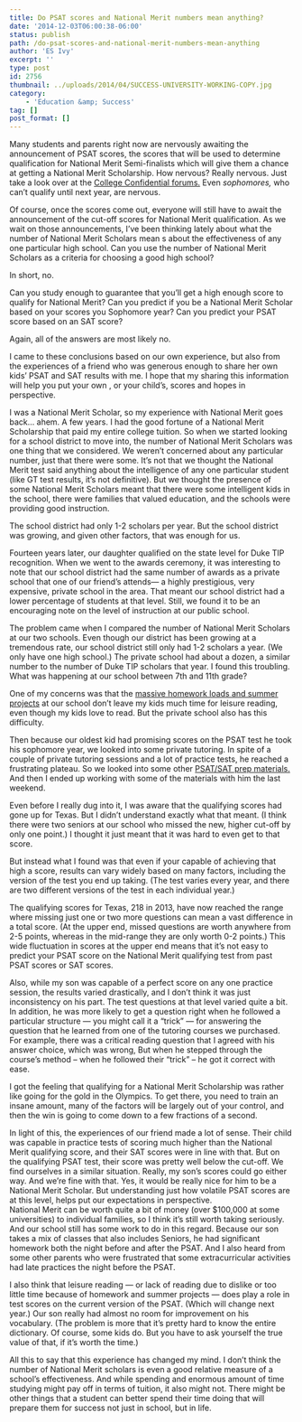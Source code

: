 ```yaml
---
title: Do PSAT scores and National Merit numbers mean anything?
date: '2014-12-03T06:00:38-06:00'
status: publish
path: /do-psat-scores-and-national-merit-numbers-mean-anything
author: 'ES Ivy'
excerpt: ''
type: post
id: 2756
thumbnail: ../uploads/2014/04/SUCCESS-UNIVERSITY-WORKING-COPY.jpg
category:
    - 'Education &amp; Success'
tag: []
post_format: []
---
```

Many students and parents right now are nervously awaiting the announcement of PSAT scores, the scores that will be used to determine qualification for National Merit Semi-finalists which will give them a chance at getting a National Merit Scholarship. How nervous? Really nervous. Just take a look over at the [College Confidential forums.](http://talk.collegeconfidential.com/sat-preparation/1695699-official-psat-thread-2014-us-p112.html) Even *sophomores,* who can’t qualify until next year, are nervous.

Of course, once the scores come out, everyone will still have to await the announcement of the cut-off scores for National Merit qualification. As we wait on those announcements, I’ve been thinking lately about what the number of National Merit Scholars mean s about the effectiveness of any one particular high school. Can you use the number of National Merit Scholars as a criteria for choosing a good high school?

In short, no.

Can you study enough to guarantee that you’ll get a high enough score to qualify for National Merit? Can you predict if you be a National Merit Scholar based on your scores you Sophomore year? Can you predict your PSAT score based on an SAT score?

Again, all of the answers are most likely no.

I came to these conclusions based on our own experience, but also from the experiences of a friend who was generous enough to share her own kids’ PSAT and SAT results with me. I hope that my sharing this information will help you put your own , or your child’s, scores and hopes in perspective.

I was a National Merit Scholar, so my experience with National Merit goes back… ahem. A few years. I had the good fortune of a National Merit Scholarship that paid my entire college tuition. So when we started looking for a school district to move into, the number of National Merit Scholars was one thing that we considered. We weren’t concerned about any particular number, just that there were some. It’s not that we thought the National Merit test said anything about the intelligence of any one particular student (like GT test results, it’s not definitive). But we thought the presence of some National Merit Scholars meant that there were some intelligent kids in the school, there were families that valued education, and the schools were providing good instruction.

The school district had only 1-2 scholars per year. But the school district was growing, and given other factors, that was enough for us.

Fourteen years later, our daughter qualified on the state level for Duke TIP recognition. When we went to the awards ceremony, it was interesting to note that our school district had the same number of awards as a private school that one of our friend’s attends— a highly prestigious, very expensive, private school in the area. That meant our school district had a lower percentage of students at that level. Still, we found it to be an encouraging note on the level of instruction at our public school.

The problem came when I compared the number of National Merit Scholars at our two schools. Even though our district has been growing at a tremendous rate, our school district still only had 1-2 scholars a year. (We only have one high school.) The private school had about a dozen, a similar number to the number of Duke TIP scholars that year. I found this troubling. What was happening at our school between 7th and 11th grade?

One of my concerns was that the [massive homework loads and summer projects](http://192.168.1.34:4945/?p=2013) at our school don’t leave my kids much time for leisure reading, even though my kids love to read. But the private school also has this difficulty.

Then because our oldest kid had promising scores on the PSAT test he took his sophomore year, we looked into some private tutoring. In spite of a couple of private tutoring sessions and a lot of practice tests, he reached a frustrating plateau. So we looked into some other [PSAT/SAT prep materials.](http://192.168.1.34:4945/?p=2556) And then I ended up working with some of the materials with him the last weekend.

Even before I really dug into it, I was aware that the qualifying scores had gone up for Texas. But I didn’t understand exactly what that meant. (I think there were two seniors at our school who missed the new, higher cut-off by only one point.) I thought it just meant that it was hard to even get to that score.

But instead what I found was that even if your capable of achieving that high a score, results can vary widely based on many factors, including the version of the test you end up taking. (The test varies every year, and there are two different versions of the test in each individual year.)

The qualifying scores for Texas, 218 in 2013, have now reached the range where missing just one or two more questions can mean a vast difference in a total score. (At the upper end, missed questions are worth anywhere from 2-5 points, whereas in the mid-range they are only worth 0-2 points.) This wide fluctuation in scores at the upper end means that it’s not easy to predict your PSAT score on the National Merit qualifying test from past PSAT scores or SAT scores.

Also, while my son was capable of a perfect score on any one practice session, the results varied drastically, and I don’t think it was just inconsistency on his part. The test questions at that level varied quite a bit. In addition, he was more likely to get a question right when he followed a particular structure — you might call it a “trick” — for answering the question that he learned from one of the tutoring courses we purchased. For example, there was a critical reading question that I agreed with his answer choice, which was wrong, But when he stepped through the course’s method – when he followed their “trick” – he got it correct with ease.

I got the feeling that qualifying for a National Merit Scholarship was rather like going for the gold in the Olympics. To get there, you need to train an insane amount, many of the factors will be largely out of your control, and then the win is going to come down to a few fractions of a second.

In light of this, the experiences of our friend made a lot of sense. Their child was capable in practice tests of scoring much higher than the National Merit qualifying score, and their SAT scores were in line with that. But on the qualifying PSAT test, their score was pretty well below the cut-off. We find ourselves in a similar situation. Really, my son’s scores could go either way. And we’re fine with that. Yes, it would be really nice for him to be a National Merit Scholar. But understanding just how volatile PSAT scores are at this level, helps put our expectations in perspective.  
National Merit can be worth quite a bit of money (over $100,000 at some universities) to individual families, so I think it’s still worth taking seriously. And our school still has some work to do in this regard. Because our son takes a mix of classes that also includes Seniors, he had significant homework both the night before and after the PSAT. And I also heard from some other parents who were frustrated that some extracurricular activities had late practices the night before the PSAT.

I also think that leisure reading — or lack of reading due to dislike or too little time because of homework and summer projects — does play a role in test scores on the current version of the PSAT. (Which will change next year.) Our son really had almost no room for improvement on his vocabulary. (The problem is more that it’s pretty hard to know the entire dictionary. Of course, some kids do. But you have to ask yourself the true value of that, if it’s worth the time.)

All this to say that this experience has changed my mind. I don’t think the number of National Merit scholars is even a good relative measure of a school’s effectiveness. And while spending and enormous amount of time studying might pay off in terms of tuition, it also might not. There might be other things that a student can better spend their time doing that will prepare them for success not just in school, but in life.